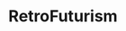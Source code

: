 ---
title: RetroFuturism
crosslinks:
- youtubefactsbot
- youtubot
- Atompunk
- Physics
- u_imguralbumbot
- xkcd
- OldSchoolCool
- FULLCOMMUNISM
- WeirdWheels
- evilbuildings
- SovietHistory
- roguelikes
- Serendipity
- ImaginaryTechnology
- futureporn
- thewholecar
- WhereIsMyFlyingCar
- john_yukis_bots
- nocontext
- classiccars
---